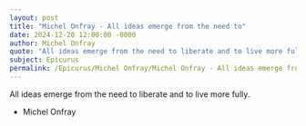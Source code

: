 ```yaml
---
layout: post
title: "Michel Onfray - All ideas emerge from the need to"
date: 2024-12-28 12:00:00 -0000
author: Michel Onfray
quote: "All ideas emerge from the need to liberate and to live more fully."
subject: Epicurus
permalink: /Epicurus/Michel Onfray/Michel Onfray - All ideas emerge from the need to
---
```


All ideas emerge from the need to liberate and to live more fully.

- Michel Onfray
